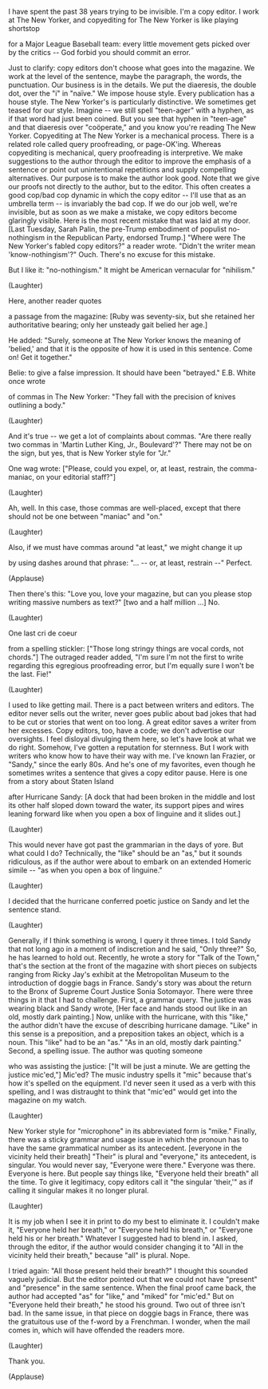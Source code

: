 
I have spent the past 38 years
trying to be invisible.
I&#39;m a copy editor.
I work at The New Yorker,
and copyediting for The New Yorker
is like playing shortstop

for a Major League Baseball team:
every little movement
gets picked over by the critics --
God forbid you should commit an error.

Just to clarify: copy editors don&#39;t choose
what goes into the magazine.
We work at the level of the sentence,
maybe the paragraph,
the words, the punctuation.
Our business is in the details.
We put the diaeresis, the double dot,
over the &quot;i&quot; in &quot;naïve.&quot;
We impose house style.
Every publication has a house style.
The New Yorker&#39;s
is particularly distinctive.
We sometimes get teased for our style.
Imagine -- we still spell
&quot;teen-ager&quot; with a hyphen,
as if that word had just been coined.
But you see that hyphen in &quot;teen-age&quot;
and that diaeresis over &quot;coöperate,&quot;
and you know you&#39;re reading
The New Yorker.
Copyediting at The New Yorker
is a mechanical process.
There is a related role called
query proofreading,
or page-OK&#39;ing.
Whereas copyediting is mechanical,
query proofreading is interpretive.
We make suggestions to the author
through the editor
to improve the emphasis of a sentence
or point out unintentional repetitions
and supply compelling alternatives.
Our purpose is to make
the author look good.
Note that we give our proofs
not directly to the author,
but to the editor.
This often creates
a good cop/bad cop dynamic
in which the copy editor -- I&#39;ll use that
as an umbrella term --
is invariably the bad cop.
If we do our job well, we&#39;re invisible,
but as soon as we make a mistake,
we copy editors become glaringly visible.
Here is the most recent mistake
that was laid at my door.
[Last Tuesday, Sarah Palin,
the pre-Trump embodiment
of populist no-nothingism
in the Republican Party,
endorsed Trump.]
&quot;Where were The New Yorker&#39;s fabled
copy editors?&quot; a reader wrote.
&quot;Didn&#39;t the writer mean
&#39;know-nothingism&#39;?&quot;
Ouch.
There&#39;s no excuse for this mistake.

But I like it: &quot;no-nothingism.&quot;
It might be American
vernacular for &quot;nihilism.&quot;

(Laughter)

Here, another reader quotes

a passage from the magazine:
[Ruby was seventy-six, but she retained
her authoritative bearing;
only her unsteady gait belied her age.]

He added:
&quot;Surely, someone at The New Yorker
knows the meaning of &#39;belied,&#39;
and that it is the opposite
of how it is used in this sentence.
Come on! Get it together.&quot;

Belie: to give a false impression.
It should have been &quot;betrayed.&quot;
E.B. White once wrote

of commas in The New Yorker:
&quot;They fall with the precision
of knives outlining a body.&quot;

(Laughter)

And it&#39;s true -- we get a lot
of complaints about commas.
&quot;Are there really two commas
in &#39;Martin Luther King, Jr., Boulevard&#39;?&quot;
There may not be on the sign, but yes,
that is New Yorker style for &quot;Jr.&quot;

One wag wrote:
[&quot;Please, could you expel,
or, at least, restrain,
the comma-maniac,
on your editorial staff?&quot;]

(Laughter)

Ah, well.
In this case, those commas
are well-placed,
except that there should not be one
between &quot;maniac&quot; and &quot;on.&quot;

(Laughter)

Also, if we must have commas
around &quot;at least,&quot;
we might change it up

by using dashes around that phrase:
&quot;... -- or, at least, restrain --&quot;
Perfect.

(Applause)


Then there&#39;s this:
&quot;Love you, love your magazine,
but can you please stop writing
massive numbers as text?&quot;
[two and a half million ...]
No.

(Laughter)

One last cri de coeur

from a spelling stickler:
[&quot;Those long stringy things
are vocal cords, not chords.&quot;]
The outraged reader added,
&quot;I&#39;m sure I&#39;m not the first to write
regarding this egregious
proofreading error,
but I&#39;m equally sure I won&#39;t be the last.
Fie!&quot;

(Laughter)

I used to like getting mail.
There is a pact
between writers and editors.
The editor never sells out the writer,
never goes public about bad jokes
that had to be cut
or stories that went on too long.
A great editor saves a writer
from her excesses.
Copy editors, too, have a code;
we don&#39;t advertise our oversights.
I feel disloyal divulging them here,
so let&#39;s have look at what we do right.
Somehow, I&#39;ve gotten
a reputation for sternness.
But I work with writers who know
how to have their way with me.
I&#39;ve known Ian Frazier, or &quot;Sandy,&quot;
since the early 80s.
And he&#39;s one of my favorites,
even though he sometimes writes a sentence
that gives a copy editor pause.
Here is one from a story
about Staten Island

after Hurricane Sandy:
[A dock that had been broken
in the middle and lost its other half
sloped down toward the water,
its support pipes and wires
leaning forward
like when you open a box
of linguine and it slides out.]

(Laughter)

This would never have got past
the grammarian in the days of yore.
But what could I do?
Technically, the &quot;like&quot; should be an &quot;as,&quot;
but it sounds ridiculous,
as if the author were about to embark
on an extended Homeric simile --
&quot;as when you open a box of linguine.&quot;

(Laughter)

I decided that the hurricane
conferred poetic justice on Sandy
and let the sentence stand.

(Laughter)

Generally, if I think something is wrong,
I query it three times.
I told Sandy that not long ago
in a moment of indiscretion and he said,
&quot;Only three?&quot;
So, he has learned to hold out.
Recently, he wrote a story
for &quot;Talk of the Town,&quot;
that&#39;s the section
at the front of the magazine
with short pieces on subjects
ranging from Ricky Jay&#39;s exhibit
at the Metropolitan Museum
to the introduction
of doggie bags in France.
Sandy&#39;s story was about
the return to the Bronx
of Supreme Court Justice Sonia Sotomayor.
There were three things
in it that I had to challenge.
First, a grammar query.
The justice was wearing black
and Sandy wrote,
[Her face and hands stood out
like in an old, mostly dark painting.]
Now, unlike with the hurricane,
with this &quot;like,&quot; the author
didn&#39;t have the excuse
of describing hurricane damage.
&quot;Like&quot; in this sense is a preposition,
and a preposition takes an object,
which is a noun.
This &quot;like&quot; had to be an &quot;as.&quot;
&quot;As in an old, mostly dark painting.&quot;
Second, a spelling issue.
The author was quoting someone

who was assisting the justice:
[&quot;It will be just a minute.
We are getting the justice mic&#39;ed,&quot;]
Mic&#39;ed?
The music industry spells it &quot;mic&quot;
because that&#39;s how it&#39;s spelled
on the equipment.
I&#39;d never seen it used
as a verb with this spelling,
and I was distraught
to think that &quot;mic&#39;ed&quot;
would get into the magazine on my watch.

(Laughter)

New Yorker style for &quot;microphone&quot;
in its abbreviated form is &quot;mike.&quot;
Finally, there was a sticky
grammar and usage issue
in which the pronoun has to have
the same grammatical number
as its antecedent.
[everyone in the vicinity
held their breath]
&quot;Their&quot; is plural and &quot;everyone,&quot;
its antecedent, is singular.
You would never say,
&quot;Everyone were there.&quot;
Everyone was there. Everyone is here.
But people say things like,
&quot;Everyone held their breath&quot; all the time.
To give it legitimacy,
copy editors call it
&quot;the singular &#39;their,&#39;&quot;
as if calling it singular
makes it no longer plural.

(Laughter)

It is my job when I see it in print
to do my best to eliminate it.
I couldn&#39;t make it,
&quot;Everyone held her breath,&quot;
or &quot;Everyone held his breath,&quot;
or &quot;Everyone held his or her breath.&quot;
Whatever I suggested had to blend in.
I asked, through the editor,
if the author would consider changing it
to &quot;All in the vicinity
held their breath,&quot;
because &quot;all&quot; is plural.
Nope.

I tried again: &quot;All those present
held their breath?&quot;
I thought this sounded vaguely judicial.
But the editor pointed out
that we could not have &quot;present&quot;
and &quot;presence&quot;
in the same sentence.
When the final proof came back,
the author had accepted &quot;as&quot; for &quot;like,&quot;
and &quot;miked&quot; for &quot;mic&#39;ed.&quot;
But on &quot;Everyone held their breath,&quot;
he stood his ground.
Two out of three isn&#39;t bad.
In the same issue,
in that piece on doggie bags in France,
there was the gratuitous use
of the f-word by a Frenchman.
I wonder, when the mail comes in,
which will have offended the readers more.

(Laughter)

Thank you.

(Applause)

